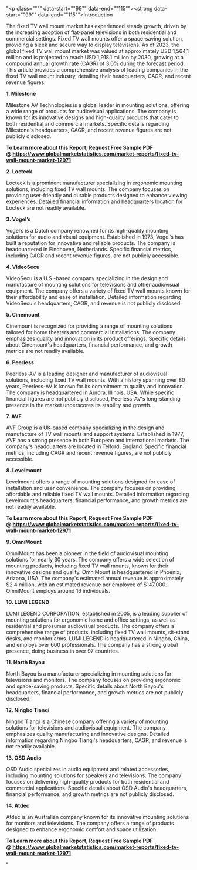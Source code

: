 "<p class="""" data-start=""99"" data-end=""115""><strong data-start=""99"" data-end=""115"">Introduction</strong></p>
<p class="""" data-start=""117"" data-end=""350""><span class=""relative -mx-px my-[-0.2rem] rounded-sm px-px py-[0.2rem]"">The fixed TV wall mount market has experienced steady growth, driven by the increasing adoption of flat-panel televisions in both residential and commercial settings.</span> <span class=""relative -mx-px my-[-0.2rem] rounded-sm px-px py-[0.2rem]"">Fixed TV wall mounts offer a space-saving solution, providing a sleek and secure way to display televisions.</span> <span class=""relative -mx-px my-[-0.2rem] rounded-sm px-px py-[0.2rem]"">As of 2023, the global fixed TV wall mount market was valued at approximately USD 1,564.1 million and is projected to reach USD 1,918.1 million by 2030, growing at a compound annual growth rate (CAGR) of 3.0% during the forecast period.</span> <span class=""relative -mx-px my-[-0.2rem] rounded-sm px-px py-[0.2rem]"">This article provides a comprehensive analysis of leading companies in the fixed TV wall mount industry, detailing their headquarters, CAGR, and recent revenue figures.</span></p>
<p class="""" data-start=""352"" data-end=""368""><strong data-start=""352"" data-end=""368"">1. Milestone</strong></p>
<p class="""" data-start=""370"" data-end=""531""><span class=""relative -mx-px my-[-0.2rem] rounded-sm px-px py-[0.2rem]"">Milestone AV Technologies is a global leader in mounting solutions, offering a wide range of products for audiovisual applications.</span> <span class=""relative -mx-px my-[-0.2rem] rounded-sm px-px py-[0.2rem]"">The company is known for its innovative designs and high-quality products that cater to both residential and commercial markets.</span> <span class=""relative -mx-px my-[-0.2rem] rounded-sm px-px py-[0.2rem]"">Specific details regarding Milestone's headquarters, CAGR, and recent revenue figures are not publicly disclosed.</span></p>
<p class="""" data-start=""370"" data-end=""531""><strong>To Learn more about this Report, Request Free Sample PDF @&nbsp;<a href=""https://www.globalmarketstatistics.com/market-reports/fixed-tv-wall-mount-market-12971"">https://www.globalmarketstatistics.com/market-reports/fixed-tv-wall-mount-market-12971</a></strong></p>
<p class="""" data-start=""533"" data-end=""547""><strong data-start=""533"" data-end=""547"">2. Locteck</strong></p>
<p class="""" data-start=""549"" data-end=""714""><span class=""relative -mx-px my-[-0.2rem] rounded-sm px-px py-[0.2rem]"">Locteck is a prominent manufacturer specializing in ergonomic mounting solutions, including fixed TV wall mounts.</span> <span class=""relative -mx-px my-[-0.2rem] rounded-sm px-px py-[0.2rem]"">The company focuses on providing user-friendly and durable products designed to enhance viewing experiences.</span> <span class=""relative -mx-px my-[-0.2rem] rounded-sm px-px py-[0.2rem]"">Detailed financial information and headquarters location for Locteck are not readily available.</span></p>
<p class="""" data-start=""716"" data-end=""730""><strong data-start=""716"" data-end=""730"">3. Vogel&rsquo;s</strong></p>
<p class="""" data-start=""732"" data-end=""937""><span class=""relative -mx-px my-[-0.2rem] rounded-sm px-px py-[0.2rem]"">Vogel&rsquo;s is a Dutch company renowned for its high-quality mounting solutions for audio and visual equipment.</span> <span class=""relative -mx-px my-[-0.2rem] rounded-sm px-px py-[0.2rem]"">Established in 1973, Vogel&rsquo;s has built a reputation for innovative and reliable products.</span> <span class=""relative -mx-px my-[-0.2rem] rounded-sm px-px py-[0.2rem]"">The company is headquartered in Eindhoven, Netherlands.</span> <span class=""relative -mx-px my-[-0.2rem] rounded-sm px-px py-[0.2rem]"">Specific financial metrics, including CAGR and recent revenue figures, are not publicly accessible.</span></p>
<p class="""" data-start=""939"" data-end=""955""><strong data-start=""939"" data-end=""955"">4. VideoSecu</strong></p>
<p class="""" data-start=""957"" data-end=""1122""><span class=""relative -mx-px my-[-0.2rem] rounded-sm px-px py-[0.2rem]"">VideoSecu is a U.S.-based company specializing in the design and manufacture of mounting solutions for televisions and other audiovisual equipment.</span> <span class=""relative -mx-px my-[-0.2rem] rounded-sm px-px py-[0.2rem]"">The company offers a variety of fixed TV wall mounts known for their affordability and ease of installation.</span> <span class=""relative -mx-px my-[-0.2rem] rounded-sm px-px py-[0.2rem]"">Detailed information regarding VideoSecu's headquarters, CAGR, and revenue is not publicly disclosed.</span></p>
<p class="""" data-start=""1124"" data-end=""1140""><strong data-start=""1124"" data-end=""1140"">5. Cinemount</strong></p>
<p class="""" data-start=""1142"" data-end=""1307""><span class=""relative -mx-px my-[-0.2rem] rounded-sm px-px py-[0.2rem]"">Cinemount is recognized for providing a range of mounting solutions tailored for home theaters and commercial installations.</span> <span class=""relative -mx-px my-[-0.2rem] rounded-sm px-px py-[0.2rem]"">The company emphasizes quality and innovation in its product offerings.</span> <span class=""relative -mx-px my-[-0.2rem] rounded-sm px-px py-[0.2rem]"">Specific details about Cinemount's headquarters, financial performance, and growth metrics are not readily available.</span></p>
<p class="""" data-start=""1309"" data-end=""1324""><strong data-start=""1309"" data-end=""1324"">6. Peerless</strong></p>
<p class="""" data-start=""1326"" data-end=""1571""><span class=""relative -mx-px my-[-0.2rem] rounded-sm px-px py-[0.2rem]"">Peerless-AV is a leading designer and manufacturer of audiovisual solutions, including fixed TV wall mounts.</span> <span class=""relative -mx-px my-[-0.2rem] rounded-sm px-px py-[0.2rem]"">With a history spanning over 80 years, Peerless-AV is known for its commitment to quality and innovation.</span> <span class=""relative -mx-px my-[-0.2rem] rounded-sm px-px py-[0.2rem]"">The company is headquartered in Aurora, Illinois, USA.</span> <span class=""relative -mx-px my-[-0.2rem] rounded-sm px-px py-[0.2rem]"">While specific financial figures are not publicly disclosed, Peerless-AV's long-standing presence in the market underscores its stability and growth.</span> </p>
<p class="""" data-start=""1573"" data-end=""1583""><strong data-start=""1573"" data-end=""1583"">7. AVF</strong></p>
<p class="""" data-start=""1585"" data-end=""1790""><span class=""relative -mx-px my-[-0.2rem] rounded-sm px-px py-[0.2rem]"">AVF Group is a UK-based company specializing in the design and manufacture of TV wall mounts and support systems.</span> <span class=""relative -mx-px my-[-0.2rem] rounded-sm px-px py-[0.2rem]"">Established in 1977, AVF has a strong presence in both European and international markets.</span> <span class=""relative -mx-px my-[-0.2rem] rounded-sm px-px py-[0.2rem]"">The company's headquarters are located in Telford, England.</span> <span class=""relative -mx-px my-[-0.2rem] rounded-sm px-px py-[0.2rem]"">Specific financial metrics, including CAGR and recent revenue figures, are not publicly accessible.</span></p>
<p class="""" data-start=""1792"" data-end=""1809""><strong data-start=""1792"" data-end=""1809"">8. Levelmount</strong></p>
<p class="""" data-start=""1811"" data-end=""1976""><span class=""relative -mx-px my-[-0.2rem] rounded-sm px-px py-[0.2rem]"">Levelmount offers a range of mounting solutions designed for ease of installation and user convenience.</span> <span class=""relative -mx-px my-[-0.2rem] rounded-sm px-px py-[0.2rem]"">The company focuses on providing affordable and reliable fixed TV wall mounts.</span> <span class=""relative -mx-px my-[-0.2rem] rounded-sm px-px py-[0.2rem]"">Detailed information regarding Levelmount's headquarters, financial performance, and growth metrics are not readily available.</span></p>
<p class="""" data-start=""1811"" data-end=""1976""><strong>To Learn more about this Report, Request Free Sample PDF @&nbsp;<a href=""https://www.globalmarketstatistics.com/market-reports/fixed-tv-wall-mount-market-12971"">https://www.globalmarketstatistics.com/market-reports/fixed-tv-wall-mount-market-12971</a></strong></p>
<p class="""" data-start=""1978"" data-end=""1994""><strong data-start=""1978"" data-end=""1994"">9. OmniMount</strong></p>
<p class="""" data-start=""1996"" data-end=""2281""><span class=""relative -mx-px my-[-0.2rem] rounded-sm px-px py-[0.2rem]"">OmniMount has been a pioneer in the field of audiovisual mounting solutions for nearly 30 years.</span> <span class=""relative -mx-px my-[-0.2rem] rounded-sm px-px py-[0.2rem]"">The company offers a wide selection of mounting products, including fixed TV wall mounts, known for their innovative designs and quality.</span> <span class=""relative -mx-px my-[-0.2rem] rounded-sm px-px py-[0.2rem]"">OmniMount is headquartered in Phoenix, Arizona, USA.</span> <span class=""relative -mx-px my-[-0.2rem] rounded-sm px-px py-[0.2rem]"">The company's estimated annual revenue is approximately $2.4 million, with an estimated revenue per employee of $147,000.</span> <span class=""relative -mx-px my-[-0.2rem] rounded-sm px-px py-[0.2rem]"">OmniMount employs around 16 individuals.</span>&nbsp;</p>
<p class="""" data-start=""2283"" data-end=""2302""><strong data-start=""2283"" data-end=""2302"">10. LUMI LEGEND</strong></p>
<p class="""" data-start=""2304"" data-end=""2549""><span class=""relative -mx-px my-[-0.2rem] rounded-sm px-px py-[0.2rem]"">LUMI LEGEND CORPORATION, established in 2005, is a leading supplier of mounting solutions for ergonomic home and office settings, as well as residential and prosumer audiovisual products.</span> <span class=""relative -mx-px my-[-0.2rem] rounded-sm px-px py-[0.2rem]"">The company offers a comprehensive range of products, including fixed TV wall mounts, sit-stand desks, and monitor arms.</span> <span class=""relative -mx-px my-[-0.2rem] rounded-sm px-px py-[0.2rem]"">LUMI LEGEND is headquartered in Ningbo, China, and employs over 600 professionals.</span> <span class=""relative -mx-px my-[-0.2rem] rounded-sm px-px py-[0.2rem]"">The company has a strong global presence, doing business in over 97 countries.</span> </p>
<p class="""" data-start=""2551"" data-end=""2570""><strong data-start=""2551"" data-end=""2570"">11. North Bayou</strong></p>
<p class="""" data-start=""2572"" data-end=""2737""><span class=""relative -mx-px my-[-0.2rem] rounded-sm px-px py-[0.2rem]"">North Bayou is a manufacturer specializing in mounting solutions for televisions and monitors.</span> <span class=""relative -mx-px my-[-0.2rem] rounded-sm px-px py-[0.2rem]"">The company focuses on providing ergonomic and space-saving products.</span> <span class=""relative -mx-px my-[-0.2rem] rounded-sm px-px py-[0.2rem]"">Specific details about North Bayou's headquarters, financial performance, and growth metrics are not publicly disclosed.</span></p>
<p class="""" data-start=""2739"" data-end=""2760""><strong data-start=""2739"" data-end=""2760"">12. Ningbo Tianqi</strong></p>
<p class="""" data-start=""2762"" data-end=""2927""><span class=""relative -mx-px my-[-0.2rem] rounded-sm px-px py-[0.2rem]"">Ningbo Tianqi is a Chinese company offering a variety of mounting solutions for televisions and audiovisual equipment.</span> <span class=""relative -mx-px my-[-0.2rem] rounded-sm px-px py-[0.2rem]"">The company emphasizes quality manufacturing and innovative designs.</span> <span class=""relative -mx-px my-[-0.2rem] rounded-sm px-px py-[0.2rem]"">Detailed information regarding Ningbo Tianqi's headquarters, CAGR, and revenue is not readily available.</span></p>
<p class="""" data-start=""2929"" data-end=""2946""><strong data-start=""2929"" data-end=""2946"">13. OSD Audio</strong></p>
<p class="""" data-start=""2948"" data-end=""3113""><span class=""relative -mx-px my-[-0.2rem] rounded-sm px-px py-[0.2rem]"">OSD Audio specializes in audio equipment and related accessories, including mounting solutions for speakers and televisions.</span> <span class=""relative -mx-px my-[-0.2rem] rounded-sm px-px py-[0.2rem]"">The company focuses on delivering high-quality products for both residential and commercial applications.</span> <span class=""relative -mx-px my-[-0.2rem] rounded-sm px-px py-[0.2rem]"">Specific details about OSD Audio's headquarters, financial performance, and growth metrics are not publicly disclosed.</span></p>
<p class="""" data-start=""3115"" data-end=""3128""><strong data-start=""3115"" data-end=""3128"">14. Atdec</strong></p>
<p class="""" data-start=""3130"" data-end=""3334"">Atdec is an Australian company known for its innovative mounting solutions for monitors and televisions. The company offers a range of products designed to enhance ergonomic comfort and space utilization.</p>
<p class="""" data-start=""3130"" data-end=""3334""><strong>To Learn more about this Report, Request Free Sample PDF @&nbsp;<a href=""https://www.globalmarketstatistics.com/market-reports/fixed-tv-wall-mount-market-12971"">https://www.globalmarketstatistics.com/market-reports/fixed-tv-wall-mount-market-12971</a></strong></p>"
